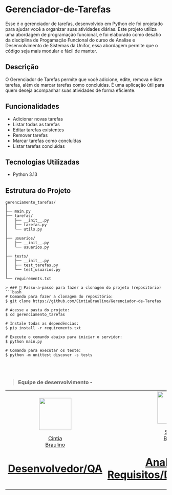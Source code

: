 # Gerenciador-de-Tarefas
Esse é o gerenciador de tarefas, desenvolvido em Python ele foi projetado para ajudar você a organizar suas atividades diárias. Este projeto utiliza uma abordagem de programação funcional, e foi elaborado como desafio da disciplina de Progamação Funcional do curso de Analise e Desenvolvimento de Sistemas da Unifor, essa abordagem permite que o código seja mais modular e fácil de manter.

## Descrição

O Gerenciador de Tarefas permite que você adicione, edite, remova e liste tarefas, além de marcar tarefas como concluídas. É uma aplicação útil para quem deseja acompanhar suas atividades de forma eficiente.

## Funcionalidades

- Adicionar novas tarefas
- Listar todas as tarefas
- Editar tarefas existentes
- Remover tarefas
- Marcar tarefas como concluídas
- Listar tarefas concluídas

## Tecnologias Utilizadas

- Python 3.13

## Estrutura do Projeto

```plaintext
gerenciamento_tarefas/
│
├── main.py               
├── tarefas/             
│   ├── __init__.py        
│   ├── tarefas.py         
│   └── utils.py           
│
├── usuarios/           
│   ├── __init__.py        
│   └── usuarios.py        
│
├── tests/                
│   ├── __init__.py        
│   ├── test_tarefas.py    
│   └── test_usuarios.py   
│  
└── requirements.txt

> ### 🔁 Passo-a-passo para fazer a clonagem do projeto (repositório)
```bash
# Comando para fazer a clonagem do repositório:
$ git clone https://github.com/CintiaBraulino/Gerenciador-de-Tarefas

# Acesse a pasta do projeto:
$ cd gerenciamento_tarefas

# Instale todas as dependências:
$ pip install -r requirements.txt

# Execute o comando abaixo para iniciar o servidor:
$ python main.py

# Comando para executar os teste:
$ python -m unittest discover -s tests


```

</br>

> ###  Equipe de desenvolvimento - 

<table align="center">
  <tr align="center">
    <td>
      <a href="https://github.com/CintiaBraulino">
        <img src="https://avatars.githubusercontent.com/CintiaBraulino" width=100 />
        <p>Cintia <br/>Braulino</p>
        <h1>Desenvolvedor/QA</h1>
      </a>
    </td>
    <td>
      <a href="https://github.com/Simonebraulino">
        <img src="https://avatars.githubusercontent.com/Simonebraulino" width=100 />
        <p>Simone <br/>Braulino</p>
        <h1>Analista de Requisitos/Desenvolvedor</h1>
      </a>
    </td>
  </tr>
</table>

